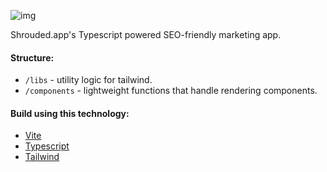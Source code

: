 ![img](https://i.imgur.com/CGG4RTp.png)

Shrouded.app's Typescript powered SEO-friendly marketing app.

#### Structure:

- `/libs` - utility logic for tailwind.
- `/components` - lightweight functions that handle rendering components.

#### Build using this technology:

- [Vite](https://vitejs.dev/)
- [Typescript](https://www.typescriptlang.org/)
- [Tailwind](https://tailwindcss.com/)
